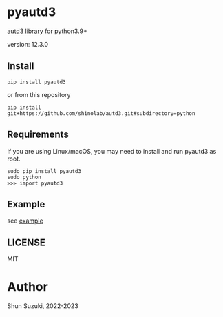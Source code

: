 # pyautd3

[autd3 library](https://github.com/shinolab/autd3) for python3.9+

version: 12.3.0

## Install

```
pip install pyautd3
```

or from this repository

```
pip install git+https://github.com/shinolab/autd3.git#subdirectory=python
```

## Requirements

If you are using Linux/macOS, you may need to install and run pyautd3 as root.

```
sudo pip install pyautd3
sudo python
>>> import pyautd3
```

## Example

see [example](./example)

## LICENSE

MIT

# Author

Shun Suzuki, 2022-2023
